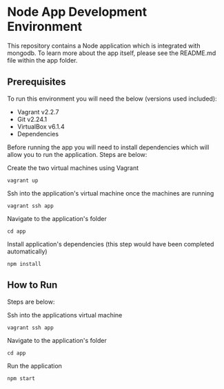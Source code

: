 # Node App Development Environment

This repository contains a Node application which is integrated with mongodb. To learn more about the app itself, please see the README.md file within the app folder.

## Prerequisites
To run this environment you will need the below (versions used included):

- Vagrant v2.2.7
- Git v2.24.1
- VirtualBox v6.1.4
- Dependencies

Before running the app you will need to install dependencies which will allow you to run the application. Steps are below:

Create the two virtual machines using Vagrant
```
vagrant up
```

Ssh into the application's virtual machine once the machines are running
```
vagrant ssh app
```

Navigate to the application's folder
```
cd app
```

Install application's dependencies (this step would have been completed automatically)
```
npm install
```
## How to Run

Steps are below:

Ssh into the applications virtual machine
```
vagrant ssh app
```

Navigate to the application's folder
```
cd app
```

Run the application
```
npm start
```
